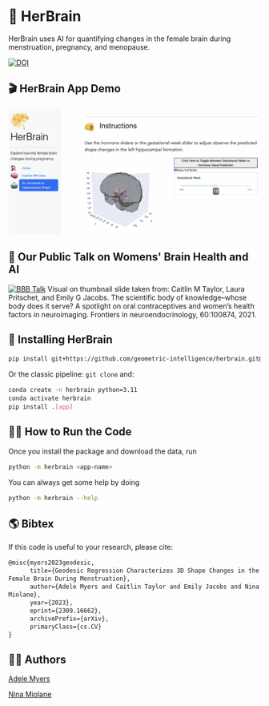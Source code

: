 # 🧠 HerBrain
HerBrain uses AI for quantifying changes in the female brain during menstruation, pregnancy, and menopause.

[![DOI](https://zenodo.org/badge/827974965.svg)](https://zenodo.org/doi/10.5281/zenodo.13356094)


## 🎬 HerBrain App Demo ##

[![Demo](/images/HerBrainDemo2025_thumbnail.png)](https://youtu.be/w1V5U17ZR6Y)

## 🎤 Our Public Talk on Womens' Brain Health and AI ##

[![BBB Talk](/images/bbb_thumbnail.png)](https://youtu.be/BsdNQUcwb1M)
Visual on thumbnail slide taken from: Caitlin M Taylor, Laura Pritschet, and Emily G Jacobs. The scientific body of knowledge–whose body does it serve? A spotlight on oral contraceptives and women’s health factors in neuroimaging. Frontiers in neuroendocrinology, 60:100874, 2021.

## 🤖 Installing HerBrain

```bash
pip install git+https://github.com/geometric-intelligence/herbrain.git@main#egg=herbrain[app]
```

Or the classic pipeline: `git clone` and:
```bash
conda create -n herbrain python=3.11
conda activate herbrain
pip install .[app]
```


## 🏃‍♀️ How to Run the Code ##

Once you install the package and download the data, run

```bash
python -m herbrain <app-name>
```

You can always get some help by doing

```bash
python -m herbrain --help
```


## 🌎 Bibtex ##
If this code is useful to your research, please cite:

```
@misc{myers2023geodesic,
      title={Geodesic Regression Characterizes 3D Shape Changes in the Female Brain During Menstruation},
      author={Adele Myers and Caitlin Taylor and Emily Jacobs and Nina Miolane},
      year={2023},
      eprint={2309.16662},
      archivePrefix={arXiv},
      primaryClass={cs.CV}
}
```

## 👩‍🔧 Authors ##
[Adele Myers](https://ahma2017.wixsite.com/adelemyers)

[Nina Miolane](https://www.ninamiolane.com/)
